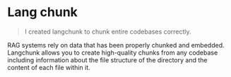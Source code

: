 # Lang chunk

> I created langchunk to chunk entire codebases correctly.

RAG systems rely on data that has been properly chunked and embedded. Langchunk allows you to create high-quality chunks from any codebase including information about the file structure of the directory and the content of each file within it.
